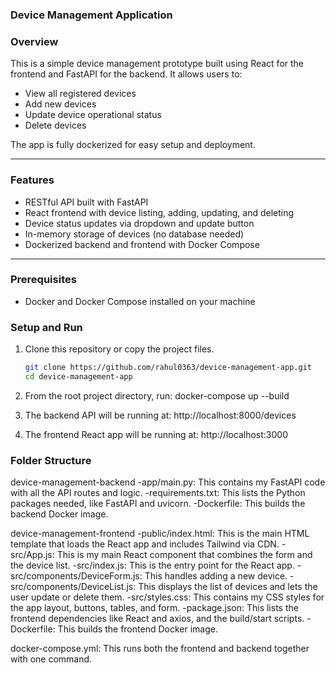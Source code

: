 ### Device Management Application

### Overview
This is a simple device management prototype built using React for the frontend and FastAPI for the backend. It allows users to:

- View all registered devices
- Add new devices
- Update device operational status
- Delete devices

The app is fully dockerized for easy setup and deployment.

---

### Features

- RESTful API built with FastAPI
- React frontend with device listing, adding, updating, and deleting
- Device status updates via dropdown and update button
- In-memory storage of devices (no database needed)
- Dockerized backend and frontend with Docker Compose

---

### Prerequisites

- Docker and Docker Compose installed on your machine

### Setup and Run

1. Clone this repository or copy the project files.
   ```bash
   git clone https://github.com/rahul0363/device-management-app.git
   cd device-management-app

2. From the root project directory, run:
    docker-compose up --build

3. The backend API will be running at:
    http://localhost:8000/devices

4. The frontend React app will be running at:
    http://localhost:3000


### Folder Structure 

device-management-backend
    -app/main.py: This contains my FastAPI code with all the API routes and logic.
    -requirements.txt: This lists the Python packages needed, like FastAPI and uvicorn.
    -Dockerfile: This builds the backend Docker image.

device-management-frontend
    -public/index.html: This is the main HTML template that loads the React app and includes Tailwind via CDN.
    -src/App.js: This is my main React component that combines the form and the device list.
    -src/index.js: This is the entry point for the React app.
    -src/components/DeviceForm.js: This handles adding a new device.
    -src/components/DeviceList.js: This displays the list of devices and lets the user update or delete them.
    -src/styles.css: This contains my CSS styles for the app layout, buttons, tables, and form.
    -package.json: This lists the frontend dependencies like React and axios, and the build/start scripts.
    -Dockerfile: This builds the frontend Docker image.

docker-compose.yml: This runs both the frontend and backend together with one command.